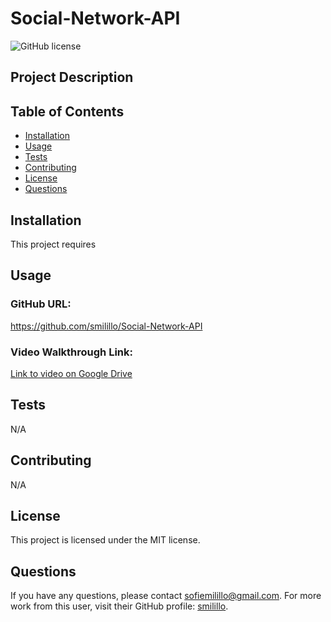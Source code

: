 # Social-Network-API

![GitHub license](https://img.shields.io/badge/license-MIT-blue.svg)

## Project Description 


## Table of Contents
- [Installation](#installation)
- [Usage](#usage)
- [Tests](#tests)
- [Contributing](#contributing)
- [License](#license)
- [Questions](#questions)

## Installation
This project requires 

## Usage 


### GitHub URL:
https://github.com/smilillo/Social-Network-API

### Video Walkthrough Link:
[Link to video on Google Drive]()

## Tests
N/A

## Contributing
N/A 

## License
This project is licensed under the MIT license.

## Questions
If you have any questions, please contact sofiemilillo@gmail.com. For more work from this user, visit their GitHub profile: [smilillo](https://github.com/smilillo).
